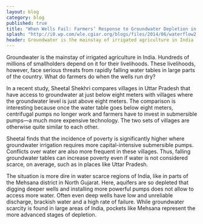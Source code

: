 ```yaml
---
layout: blog
category: blog
published: true
title: "When Wells Fail: Farmers’ Response to Groundwater Depletion in India"
splash: "http://i0.wp.com/wle.cgiar.org/blogs/files/2014/06/waterflow2.png?resize=664%2C390"
header: Groundwater is the mainstay of irrigated agriculture in India
---
```


Groundwater is the mainstay of irrigated agriculture in India. Hundreds of millions of smallholders depend on it for their livelihoods. These livelihoods, however, face serious threats from rapidly falling water tables in large parts of the country. What do farmers do when the wells run dry?

In a recent study, Sheetal Shekhri compares villages in Uttar Pradesh that have access to groundwater at just below eight meters with villages where the groundwater level is just above eight meters.  The comparison is interesting because once the water table goes below eight meters, centrifugal pumps no longer work and farmers have to invest in submersible pumps—a much more expensive technology. The two sets of villages are otherwise quite similar to each other.

Sheetal finds that the incidence of poverty is significantly higher where groundwater irrigation requires more capital-intensive submersible pumps. Conflicts over water are also more frequent in these villages. Thus, falling groundwater tables can increase poverty even if water is not considered scarce, on average, such as in places like Uttar Pradesh.

The situation is more dire in water scarce regions of India, like in parts of the Mehsana district in North Gujarat. Here, aquifers are so depleted that digging deeper wells and installing more powerful pumps does not allow to access more water.  Often even deep wells have low and unreliable discharge, brackish water and a high rate of failure. While groundwater scarcity is found in large areas of India, pockets like Mehsana represent the more advanced stages of depletion.